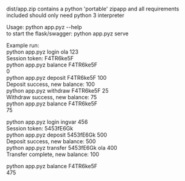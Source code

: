 dist/app.zip contains a python 'portable' zipapp and all requirements included should only need python 3 interpreter  
  
Usage: python app.pyz --help  
to start the flask/swagger: python app.pyz serve  
  
Example run:  
python app.pyz login ola 123  
Session token: F4TR6ke5F  
python app.pyz balance F4TR6ke5F  
0  
python app.pyz deposit F4TR6ke5F 100  
Deposit success, new balance: 100  
python app.pyz withdraw F4TR6ke5F 25  
Withdraw success, new balance: 75  
python app.pyz balance F4TR6ke5F  
75  
  
python app.pyz login ingvar 456  
Session token: 5453fE6Gk  
python app.pyz deposit 5453fE6Gk 500  
Deposit success, new balance: 500  
python app.pyz transfer 5453fE6Gk ola 400  
Transfer complete, new balance: 100  
  
python app.pyz balance F4TR6ke5F  
475  
